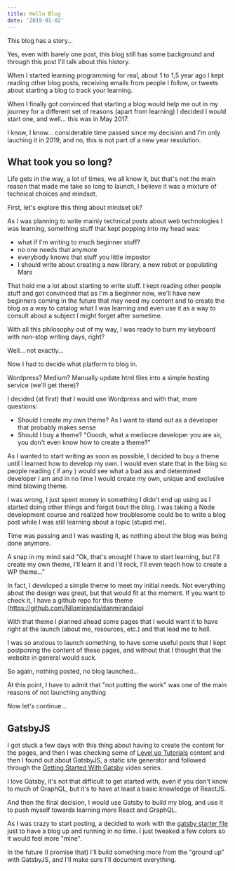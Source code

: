 ```yaml
---
title: Hello Blog
date: '2019-01-02'
---
```


This blog has a story...

Yes, even with barely one post, this blog still has some background and
through this post I'll talk about this history.

When I started learning programming for real, about 1 to 1,5 year ago I kept reading other blog posts, receiving emails from people I follow, or tweets about starting a blog to track your learning.

When I finally got convinced that starting a blog would help me out in my journey for a different set of reasons (apart from learning) I decided I would start one, and well... this was in May 2017. 

I know, I know... considerable time passed since my decision and I'm only lauching it in 2019, and no, this is not part of a new year resolution.

## What took you so long?

Life gets in the way, a lot of times, we all know it, but that's not the main reason that made me take so long to launch, I believe it was a mixture of technical choices and mindset.

First, let's explore this thing about mindset ok?

As I was planning to write mainly technical posts about web technologies I was learning, something stuff that kept popping into my head was:

- what if I'm writing to much beginner stuff?
- no one needs that anymore
- everybody knows that stuff you little impostor
- I should write about creating a new library, a new robot or populating Mars

That hold me a lot about starting to write stuff. I kept reading other people stuff and got convinced that as I'm a beginner now, we'll have new beginners coming in the future that may need my content and to create the blog as a way to catalog what I was learning and even use it as a way to consult about a subject I might forget after sometime.

With all this philosophy out of my way, I was ready to burn my keyboard with non-stop writing days, right? 

Well... not exactly...

Now I had to decide what platform to blog in.

Wordpress? Medium? Manually update html files into a simple hosting service (we'll get there)? 

I decided (at first) that I would use Wordpress and with that, more questions:

-  Should I create my own theme? As I want to stand out as a developer that probably makes sense
- Should I buy a theme? "Ooooh, what a mediocre developer you are sir, you don't even know how to create a theme?"

As I wanted to start writing as soon as possible, I decided to buy a theme until I learned how to develop  my own. I would even state that in the blog so people reading ( if any ) would see what a bad ass and determined developer I am and in no time I would create my own, unique and exclusive mind blowing theme.

I was wrong, I just spent money in something I didn't end up using as I started doing other things and forgot bout the blog. I was taking a Node development course and realized how troublesome could be to write a blog post while I was still learning about a topic (stupid me).

Time was passing and I was wasting it, as nothing about the blog was being done anymore.

A snap in my mind said "Ok, that's enough! I have to start learning, but I'll create my own theme, I'll learn it and I'll rock, I'll even teach how to create a WP theme..."

In fact, I developed a simple theme to meet my initial needs. Not everything about the design was great, but that would fit at the moment. If you want to check it, I have a github repo for this theme (https://github.com/Nilomiranda/danmirandaio)  

With that theme I planned ahead some pages that I would want it to have right at the launch (about me, resources, etc.) and that lead me to hell.

I was so anxious to launch something, to have some useful posts that I kept postponing the content of these pages, and without that I thought that the website in general would suck.

So again, nothing posted, no blog launched...



At this point, I have to admit that "not putting the work" was one of the main reasons of not launching anything



Now let's continue...

## GatsbyJS

I got stuck a few days with this thing about having to create the content for the pages, and then I was checking some of [Level up Tutorials](https://www.leveluptutorials.com) content and then I found out about GatsbyJS, a static site generator and followed through the [Getting Started With Gatsby](https://www.leveluptutorials.com/tutorials/gatsbyjs-tutorials) video series.

I love Gatsby, it's not that difficult to get started with, even if you don't know to much of GraphQL, but it's to have at least a basic knowledge of ReactJS.

And then the final decision, I would use Gatsby to build my blog, and use it to push myself towards learning more React and GraphQL.

As I was crazy to start posting, a decided to work with the [gatsby starter file](https://www.gatsbyjs.org/starters/gatsbyjs/gatsby-starter-blog/) just to have a blog up and running in no time. I just tweaked a few colors so it would feel more "mine".

In the future (I promise that) I'll build something more from the "ground up" with GatsbyJS, and I'll make sure I'll document everything.

